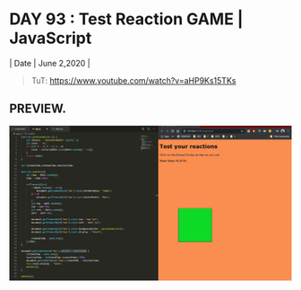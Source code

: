# DAY 93 : Test Reaction GAME | JavaScript

| Date | June 2,2020 |

> TuT: https://www.youtube.com/watch?v=aHP9Ks15TKs

## PREVIEW.
![Preview](Untitled.jpg)


